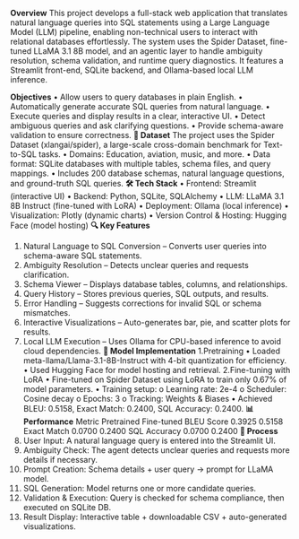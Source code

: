 **Overview**
This project develops a full-stack web application that translates natural language queries into SQL statements using a Large Language Model (LLM) pipeline, enabling non-technical users to interact with relational databases effortlessly. The system uses the Spider Dataset, fine-tuned LLaMA 3.1 8B model, and an agentic layer to handle ambiguity resolution, schema validation, and runtime query diagnostics. It features a Streamlit front-end, SQLite backend, and Ollama-based local LLM inference.

**Objectives**
•	Allow users to query databases in plain English.
•	Automatically generate accurate SQL queries from natural language.
•	Execute queries and display results in a clear, interactive UI.
•	Detect ambiguous queries and ask clarifying questions.
•	Provide schema-aware validation to ensure correctness.
**📂 Dataset**
The project uses the Spider Dataset (xlangai/spider), a large-scale cross-domain benchmark for Text-to-SQL tasks.
•	Domains: Education, aviation, music, and more.
•	Data format: SQLite databases with multiple tables, schema files, and query mappings.
•	Includes 200 database schemas, natural language questions, and ground-truth SQL queries.
**🛠 Tech Stack**
•	Frontend: Streamlit (interactive UI)
•	Backend: Python, SQLite, SQLAlchemy
•	LLM: LLaMA 3.1 8B Instruct (fine-tuned with LoRA)
•	Deployment: Ollama (local inference)
•	Visualization: Plotly (dynamic charts)
•	Version Control & Hosting: Hugging Face (model hosting)
**🔍 Key Features**
1.	Natural Language to SQL Conversion – Converts user queries into schema-aware SQL statements.
2.	Ambiguity Resolution – Detects unclear queries and requests clarification.
3.	Schema Viewer – Displays database tables, columns, and relationships.
4.	Query History – Stores previous queries, SQL outputs, and results.
5.	Error Handling – Suggests corrections for invalid SQL or schema mismatches.
6.	Interactive Visualizations – Auto-generates bar, pie, and scatter plots for results.
7.	Local LLM Execution – Uses Ollama for CPU-based inference to avoid cloud dependencies.
**🧠 Model Implementation**
1.Pretraining
•	Loaded meta-llama/Llama-3.1-8B-Instruct with 4-bit quantization for efficiency.
•	Used Hugging Face for model hosting and retrieval.
2.Fine-tuning with LoRA
•	Fine-tuned on Spider Dataset using LoRA to train only 0.67% of model parameters.
•	Training setup:
o	Learning rate: 2e-4
o	Scheduler: Cosine decay
o	Epochs: 3
o	Tracking: Weights & Biases
•	Achieved BLEU: 0.5158, Exact Match: 0.2400, SQL Accuracy: 0.2400.
**📊 Performance**
Metric	Pretrained	Fine-tuned
BLEU Score	0.3925	0.5158
Exact Match	0.0700	0.2400
SQL Accuracy	0.0700	0.2400
**🚀 Process**
1.	User Input: A natural language query is entered into the Streamlit UI.
2.	Ambiguity Check: The agent detects unclear queries and requests more details if necessary.
3.	Prompt Creation: Schema details + user query → prompt for LLaMA model.
4.	SQL Generation: Model returns one or more candidate queries.
5.	Validation & Execution: Query is checked for schema compliance, then executed on SQLite DB.
6.	Result Display: Interactive table + downloadable CSV + auto-generated visualizations.


